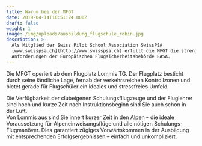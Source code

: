 ```yaml
---
title: Warum bei der MFGT
date: 2019-04-14T10:51:24.000Z
draft: false
weight: 1
image: /img/uploads/ausbildung_flugschule_robin.jpg
description: >-
  Als Mitglied der Swiss Pilot School Association SwissPSA
  [www.swisspsa.ch](http://www.swisspsa.ch) erfüllt die MFGT die strengen
  Anforderungen der Europäischen Flugsicherheitsbehörde EASA.
---
```

Die MFGT operiert ab dem Flugplatz Lommis TG. Der Flugplatz besticht durch seine ländliche Lage, fernab der verkehrsreichen Kontrollzonen und bietet gerade für Flugschüler ein ideales und stressfreies Umfeld. 

Die Verfügbarkeit der clubeigenen Schulungsfllugzeuge und der Fluglehrer sind hoch und kurze Zeit nach Instruktionsbeginn sind Sie auch schon in der Luft. \
Von Lommis aus sind Sie innert kurzer Zeit in den Alpen – die ideale Voraussetzung für Alpeneinweisungsflüge und alle nötigen Schulungs-Flugmanöver. Dies garantiert zügiges Vorwärtskommen in der Ausbildung mit entsprechenden Erfolgsergebnissen – einfach und unkompliziert.
